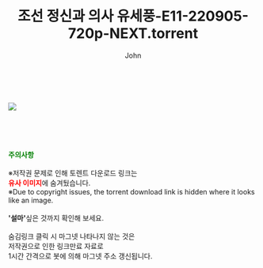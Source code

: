 ﻿---
layout: post
title:  "조선 정신과 의사 유세풍-E11-220905-720p-NEXT.torrent"
author: John
categories: [ 드라마 ]
tags: [  ]
image: https://torrentrj52.com/uploadfile/full/a3c59eac6501c74ff51a3a30cd7e31223c0a8203.jpg 
description: "조선 정신과 의사 유세풍-E11-220905-720p-NEXT torrent 정보 공유"
toc: true
toc_sticky: true
---

<br>
<p><img src="https://torrentrj52.com/uploadfile/full/a3c59eac6501c74ff51a3a30cd7e31223c0a8203.jpg"/></p>
    
<br><br><br>
<p data-ke-size="size16"><b><span style="color: green;">주의사항</span></b><br /><br />※저작권 문제로 인해 토렌트 다운로드 링크는<br /><b><span style="color: red;">유사 이미지</span></b>에 숨겨뒀습니다.<br />※Due to copyright issues, the torrent download link is hidden where it looks like an image.<br /><br /><b>'설마'</b>싶은 것까지 확인해 보세요.<br /><br />숨김링크 클릭 시 마그넷 나타나지 않는 것은<br />저작권으로 인한 링크만료 자료로<br />1시간 간격으로 봇에 의해 마그넷 주소 갱신됩니다.</p>
